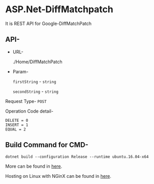 # ASP.Net-DiffMatchpatch

It is REST API for Google-DiffMatchPatch

API-
----

* URL-

    ./Home/DiffMatchPatch

* Param-

   `firstString` - `string`

   `secondString` - `string`

Request Type- `POST`

Operation Code detail-

	DELETE = 0
	INSERT = 1
	EQUAL = 2

Build Command for CMD-
----------------------

	dotnet build --configuration Release --runtime ubuntu.16.04-x64

More can be found in [here](https://docs.microsoft.com/en-us/dotnet/core/tools/dotnet-build?tabs=netcore2x "Build Project").

Hosting on Linux with NGinX can be found in [here](https://docs.microsoft.com/en-us/aspnet/core/host-and-deploy/linux-nginx?view=aspnetcore-2.1&tabs=aspnetcore2x "Deploy in Linux with NGinX").
